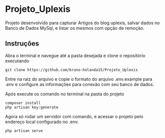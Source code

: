 # Projeto_Uplexis

Projeto desenvolvido para capturar Artigos do blog uplexis, salvar dados no Banco de Dados MySql, e listar os mesmos com opção de remoção.

## Instruções

Abra o terminal e navegue até a pasta desejada e clone o repositório executando 
```
git clone https://github.com/bruno-holanda15/Projeto_Uplexis
```
Entre na raiz do arquivo e copie o formato do arquivo .env.example para .env e configure as informações para conexão com seu banco de dados.

Após execute os comando no terminal na pasta do projeto

```
composer install
php artisan key:generate
```

Agora só rodar um servidor com comando, e acessar o projeto pelo endereço local configurado no .env.
```
php artisan serve
```
